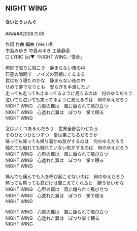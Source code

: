 ## NIGHT WING
#### ないとうぃんぐ
######2008.11.05


作詞  作曲  編曲 (Ver.)   唄   
中島みゆき   中島みゆき       工藤静香   
□ LYRIC (a)▼『NIGHT WING／雪傘』   
   
何処で眠りに就こう　静まらない夜の中   
石畳の隙間で　ノイズの羽根にくるまる   
君はもう寝たのかな　静まらない夜の中   
せめて夢でなりとも　安らぎを手渡したい   
走っても走っても止まってるように見えるのは　何のゆえだろう   
泣いても泣いても笑ってるように見えるのは　何のゆえだろう   
NIGHT WING　心型の翼は　風に煽られて飛び立つ   
NIGHT WING　心逸れた翼は　ぽつり　掌で眠る   
NIGHT WING   
   
窓はいくつあるんだろう　世界全部合わせたら   
そのひとつひとつずつ　愛は巣ごもるだろうか   
帰っても帰っても帰り着かぬ気がするのは　何のゆえだろう   
触れても触れても触れていない気がするのは　何のゆえだろう   
NIGHT WING　心型の翼は　風に煽られて飛び立つ   
NIGHT WING　心逸れた翼は　ぽつり　掌で眠る   
NIGHT WING   
   
痛んでも痛んでも人を呼び起こせないのは　何のゆえだろう   
黙っても黙っても君だけは聞こえてくれると　願うせいかな   
NIGHT WING　心型の翼は　風に煽られて飛び立つ   
NIGHT WING　心逸れた翼は　ぽつり　掌で眠る   
NIGHT WING   
   
NIGHT WING　心型の翼は　風に煽られて飛び立つ   
NIGHT WING　心逸れた翼は　ぽつり掌で眠る   
NIGHT WING   